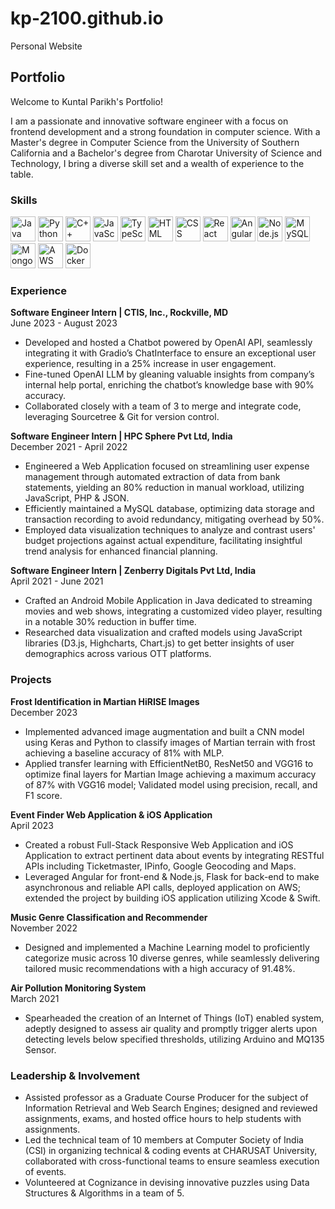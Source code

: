 # kp-2100.github.io
Personal Website

## Portfolio

Welcome to Kuntal Parikh's Portfolio!

I am a passionate and innovative software engineer with a focus on frontend development and a strong foundation in computer science. With a Master's degree in Computer Science from the University of Southern California and a Bachelor's degree from Charotar University of Science and Technology, I bring a diverse skill set and a wealth of experience to the table.

### Skills

<p align='left'>
  <img src="https://img.icons8.com/color/48/000000/java-coffee-cup-logo.png" alt="Java" width="40" height="40">
  <img src="https://img.icons8.com/color/48/000000/python.png" alt="Python" width="40" height="40">
  <img src="https://img.icons8.com/color/48/000000/c-plus-plus-logo.png" alt="C++" width="40" height="40">
  <img src="https://img.icons8.com/color/48/000000/javascript.png" alt="JavaScript" width="40" height="40">
  <img src="https://img.icons8.com/color/48/000000/typescript.png" alt="TypeScript" width="40" height="40">
  <img src="https://img.icons8.com/color/48/000000/html-5--v1.png" alt="HTML" width="40" height="40">
  <img src="https://img.icons8.com/color/48/000000/css3.png" alt="CSS" width="40" height="40">
  <img src="https://img.icons8.com/color/48/000000/react-native.png" alt="React" width="40" height="40">
  <img src="https://img.icons8.com/color/48/000000/angularjs.png" alt="AngularJS" width="40" height="40">
  <img src="https://img.icons8.com/color/48/000000/nodejs.png" alt="Node.js" width="40" height="40">
  <img src="https://img.icons8.com/color/48/000000/mysql-logo.png" alt="MySQL" width="40" height="40">
  <img src="https://img.icons8.com/color/48/000000/mongodb.png" alt="MongoDB" width="40" height="40">
  <img src="https://img.icons8.com/color/48/000000/aws.png" alt="AWS" width="40" height="40">
  <img src="https://img.icons8.com/color/48/000000/docker.png" alt="Docker" width="40" height="40">
</p>

### Experience

**Software Engineer Intern | CTIS, Inc., Rockville, MD**  
June 2023 - August 2023  
- Developed and hosted a Chatbot powered by OpenAI API, seamlessly integrating it with Gradio’s ChatInterface to ensure an exceptional user experience, resulting in a 25% increase in user engagement.
- Fine-tuned OpenAI LLM by gleaning valuable insights from company’s internal help portal, enriching the chatbot’s knowledge base with 90% accuracy.
- Collaborated closely with a team of 3 to merge and integrate code, leveraging Sourcetree & Git for version control.

**Software Engineer Intern | HPC Sphere Pvt Ltd, India**  
December 2021 - April 2022  
- Engineered a Web Application focused on streamlining user expense management through automated extraction of data from bank statements, yielding an 80% reduction in manual workload, utilizing JavaScript, PHP & JSON.
- Efficiently maintained a MySQL database, optimizing data storage and transaction recording to avoid redundancy, mitigating overhead by 50%.
- Employed data visualization techniques to analyze and contrast users' budget projections against actual expenditure, facilitating insightful trend analysis for enhanced financial planning.

**Software Engineer Intern | Zenberry Digitals Pvt Ltd, India**  
April 2021 - June 2021  
- Crafted an Android Mobile Application in Java dedicated to streaming movies and web shows, integrating a customized video player, resulting in a notable 30% reduction in buffer time.
- Researched data visualization and crafted models using JavaScript libraries (D3.js, Highcharts, Chart.js) to get better insights of user demographics across various OTT platforms.

### Projects

**Frost Identification in Martian HiRISE Images**  
December 2023  
- Implemented advanced image augmentation and built a CNN model using Keras and Python to classify images of Martian terrain with frost achieving a baseline accuracy of 81% with MLP.
- Applied transfer learning with EfficientNetB0, ResNet50 and VGG16 to optimize final layers for Martian Image achieving a maximum accuracy of 87% with VGG16 model; Validated model using precision, recall, and F1 score.

**Event Finder Web Application & iOS Application**  
April 2023  
- Created a robust Full-Stack Responsive Web Application and iOS Application to extract pertinent data about events by integrating RESTful APIs including Ticketmaster, IPinfo, Google Geocoding and Maps.
- Leveraged Angular for front-end & Node.js, Flask for back-end to make asynchronous and reliable API calls, deployed application on AWS; extended the project by building iOS application utilizing Xcode & Swift.

**Music Genre Classification and Recommender**  
November 2022  
- Designed and implemented a Machine Learning model to proficiently categorize music across 10 diverse genres, while seamlessly delivering tailored music recommendations with a high accuracy of 91.48%.

**Air Pollution Monitoring System**  
March 2021  
- Spearheaded the creation of an Internet of Things (IoT) enabled system, adeptly designed to assess air quality and promptly trigger alerts upon detecting levels below specified thresholds, utilizing Arduino and MQ135 Sensor.

### Leadership & Involvement

- Assisted professor as a Graduate Course Producer for the subject of Information Retrieval and Web Search Engines; designed and reviewed assignments, exams, and hosted office hours to help students with assignments.
- Led the technical team of 10 members at Computer Society of India (CSI) in organizing technical & coding events at CHARUSAT University, collaborated with cross-functional teams to ensure seamless execution of events.
- Volunteered at Cognizance in devising innovative puzzles using Data Structures & Algorithms in a team of 5.
